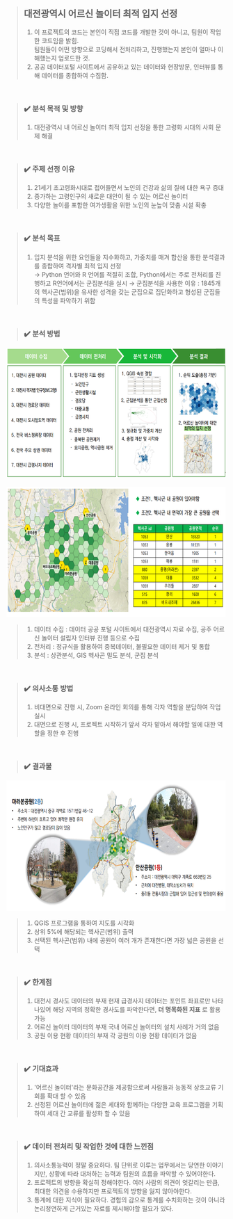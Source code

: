 > ## 대전광역시 어르신 놀이터 최적 입지 선정
> 1. 이 프로젝트의 코드는 본인이 직접 코드를 개발한 것이 아니고, 팀원이 작업한 코드임을 밝힘.  
>    팀원들이 어떤 방향으로 코딩해서 전처리하고, 진행했는지 본인이 얼마나 이해했는지 업로드한 것.  
> 2. 공공 데이터포털 사이트에서 공유하고 있는 데이터와 현장방문, 인터뷰를 통해 데이터를 종합하여 수집함.  
<br/>

> ### :heavy_check_mark: 분석 목적 및 방향
> 1. 대전광역시 내 어르신 놀이터 최적 입지 선정을 통한 고령화 시대의 사회 문제 해결  
<br/>

> ### :heavy_check_mark: 주제 선정 이유  
> 1. 21세기 초고령화시대로 접어들면서 노인의 건강과 삶의 질에 대한 욕구 증대  
> 2. 증가하는 고령인구의 새로운 대안이 될 수 있는 어르신 놀이터  
> 3. 다양한 놀이를 포함한 여가생활을 위한 노인의 눈높이 맞춤 시설 확충  
<br/>

> ### :heavy_check_mark: 분석 목표  
> 1. 입지 분석을 위한 요인들을 지수화하고, 가중치를 매겨 합산을 통한 분석결과를 종합하여 격자별 최적 입지 선정  
> → Python 언어와 R 언어를 적절히 조합, Python에서는 주로 전처리를 진행하고 R언어에서는 군집분석을 실시
> → 군집분석을 사용한 이유 : 1845개의 헥사곤(범위)을 유사한 성격을 갖는 군집으로 집단화하고 형성된 군집들의 특성을 파악하기 위함
<br/>

> ### :heavy_check_mark: 분석 방법
<img src="./img/Dae_dataprocess.PNG" width="650" height="300"><br/>  
<img src="./img/Dae_area.PNG" width="650" height="300"><br/>  
> 1. 데이터 수집 : 데이터 공공 포털 사이트에서 대전광역시 자료 수집, 공주 어르신 놀이터 설립자 인터뷰 진행 등으로 수집
> 2. 전처리 : 정규식을 활용하여 중복데이터, 불필요한 데이터 제거 및 통합
> 3. 분석 : 상관분석, GIS 헥사곤 밀도 분석, 군집 분석 
<br/>

> ### :heavy_check_mark: 의사소통 방법  
> 1. 비대면으로 진행 시, Zoom 온라인 회의를 통해 각자 역할을 분담하여 작업 실시  
> 2. 대면으로 진행 시, 프로젝트 시작하기 앞서 각자 맡아서 해야할 일에 대한 역할을 정한 후 진행
<br/>

> ### :heavy_check_mark: 결과물  
<img src="./img/Dae_rank.PNG" width="650" height="300"><br/>  
> 1. QGIS 프로그램을 통하여 지도를 시각화
> 2. 상위 5%에 해당되는 헥사곤(범위) 출력
> 3. 선택된 헥사곤(범위) 내에 공원이 여러 개가 존재한다면 가장 넓은 공원을 선택
<br/>

> ### :heavy_check_mark: 한계점  
> 1. 대전시 경사도 데이터의 부재
>    현재 급경사지 데이터는 포인트 좌표로만 나타나있어 해당 지역의 정확한 경사도를 파악한다면, __더 명목화된 지표__ 로 활용 가능
> 2. 어르신 놀이터 데이터의 부재
>    국내 어르신 놀이터의 설치 사례가 거의 없음
> 3. 공원 이용 현황 데이터의 부재
>    각 공원의 이용 현황 데이터가 없음  
<br/>

> ### :heavy_check_mark: 기대효과  
> 1. '어르신 놀이터'라는 문화공간을 제공함으로써 사람들과 능동적 상호교류 기회를 확대 할 수 있음  
> 2. 선정된 어르신 놀이터에 젊은 세대와 함께하는 다양한 교육 프로그램을 기획하여 세대 간 교류를 활성화 할 수 있음  
<br/>

> ### :heavy_check_mark: 데이터 전처리 및 작업한 것에 대한 느낀점
> 1. 의사소통능력이 정말 중요하다. 
     팀 단위로 이루는 업무에서는 당연한 이야기지만, 상황에 따라 대처하는 능력과 팀원의 흐름을 파악할 수 있어야한다.
> 2. 프로젝트의 방향을 확실히 정해야한다.
     여러 사람의 의견이 엇갈리는 만큼, 최대한 의견을 수용하지만 프로젝트의 방향을 잃지 않아야한다.
> 3. 통계에 대한 지식이 필요하다.
     경험의 감으로 통계를 수치화하는 것이 아니라 논리정연하게 근거있는 자료를 제시해야할 필요가 있다.


<br/>
